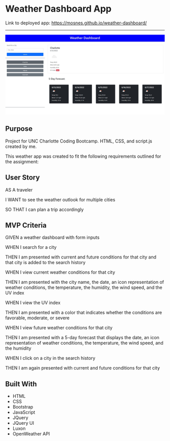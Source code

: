 # Weather Dashboard App

Link to deployed app: https://mosnes.github.io/weather-dashboard/

---

![Example Screenshot](./assets/images/screenshot1.JPG)


## Purpose
Project for UNC Charlotte Coding Bootcamp.
HTML, CSS, and script.js created by me.

This weather app was created to fit the following requirements outlined for the assignment:




## User Story
AS A traveler

I WANT to see the weather outlook for multiple cities

SO THAT I can plan a trip accordingly



## MVP Criteria
GIVEN a weather dashboard with form inputs

WHEN I search for a city

THEN I am presented with current and future conditions for that city and that city is added to the search history

WHEN I view current weather conditions for that city

THEN I am presented with the city name, the date, an icon representation of weather conditions, the temperature, the humidity, the wind speed, and the UV index

WHEN I view the UV index

THEN I am presented with a color that indicates whether the conditions are favorable, moderate, or severe

WHEN I view future weather conditions for that city

THEN I am presented with a 5-day forecast that displays the date, an icon representation of weather conditions, the temperature, the wind speed, and the humidity

WHEN I click on a city in the search history

THEN I am again presented with current and future conditions for that city


## Built With
* HTML
* CSS
* Bootstrap
* JavaScript
* JQuery
* JQuery UI
* Luxon
* OpenWeather API
